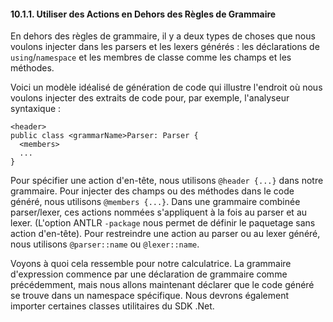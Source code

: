 #### 10.1.1. Utiliser des Actions en Dehors des Règles de Grammaire

En dehors des règles de grammaire, il y a deux types de choses que nous voulons injecter dans les parsers et les lexers générés : les déclarations de `using`/`namespace` et les membres de classe comme les champs et les méthodes.

Voici un modèle idéalisé de génération de code qui illustre l'endroit où nous voulons injecter des extraits de code pour, par exemple, l'analyseur syntaxique :

```
<header>
public class <grammarName>Parser: Parser {
  <members>
  ...
}
```

Pour spécifier une action d'en-tête, nous utilisons `@header {...}` dans notre grammaire. Pour injecter des champs ou des méthodes dans le code généré, nous utilisons `@members {...}`. Dans une grammaire combinée parser/lexer, ces actions nommées s'appliquent à la fois au parser et au lexer. (L'option ANTLR `-package` nous permet de définir le paquetage sans action d'en-tête). Pour restreindre une action au parser ou au lexer généré, nous utilisons `@parser::name` ou `@lexer::name`.

Voyons à quoi cela ressemble pour notre calculatrice. La grammaire d'expression commence par une déclaration de grammaire comme précédemment, mais nous allons maintenant déclarer que le code généré se trouve dans un namespace spécifique. Nous devrons également importer certaines classes utilitaires du SDK .Net.
